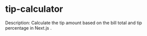 # tip-calculator
Description: Calculate the tip amount based on the bill total and tip percentage in Next.js .
